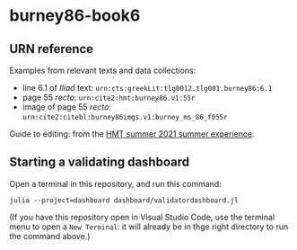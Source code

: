 # burney86-book6

## URN reference

Examples from relevant texts and data collections:

- line 6.1 of *Iliad* text: `urn:cts:greekLit:tlg0012.tlg001.burney86:6.1`
- page 55 *recto*: `urn:cite2:hmt:burney86.v1:55r`
- image of page 55 *recto*: `urn:cite2:citebl:burney86imgs.v1:burney_ms_86_f055r`


Guide to editing: from the [HMT summer 2021 summer experience](https://homermultitext.github.io/hmt-se2021/references).

## Starting a validating dashboard

Open a terminal in this repository, and run this command:

    julia --project=dashboard dashboard/validatordashboard.jl

    
(If you have this repository open in Visual Studio Code, use the terminal menu to open a `New Terminal`: it will already be in thge right directory to run the command above.)    